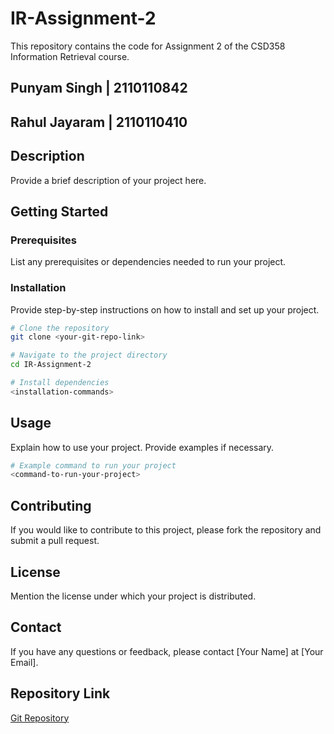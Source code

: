 # IR-Assignment-2

This repository contains the code for Assignment 2 of the CSD358 Information Retrieval course.

## Punyam Singh | 2110110842
## Rahul Jayaram | 2110110410


## Description

Provide a brief description of your project here.

## Getting Started

### Prerequisites

List any prerequisites or dependencies needed to run your project.

### Installation

Provide step-by-step instructions on how to install and set up your project.

```bash
# Clone the repository
git clone <your-git-repo-link>

# Navigate to the project directory
cd IR-Assignment-2

# Install dependencies
<installation-commands>
```

## Usage

Explain how to use your project. Provide examples if necessary.

```bash
# Example command to run your project
<command-to-run-your-project>
```

## Contributing

If you would like to contribute to this project, please fork the repository and submit a pull request.

## License

Mention the license under which your project is distributed.

## Contact

If you have any questions or feedback, please contact [Your Name] at [Your Email].

## Repository Link

[Git Repository](<https://github.com/Rahuldj2/IR-Assignment-2>)

